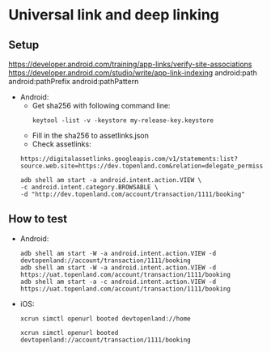 # Universal link and deep linking

## Setup

https://developer.android.com/training/app-links/verify-site-associations
https://developer.android.com/studio/write/app-link-indexing
android:path
android:pathPrefix
android:pathPattern

- Android:
  - Get sha256 with following command line:
    ```
    keytool -list -v -keystore my-release-key.keystore
    ```
  - Fill in the sha256 to assetlinks.json
  - Check assetlinks:
  ```
  https://digitalassetlinks.googleapis.com/v1/statements:list?source.web.site=https://dev.topenland.com&relation=delegate_permission/common.handle_all_urls
  ```
  ```
  adb shell am start -a android.intent.action.VIEW \
  -c android.intent.category.BROWSABLE \
  -d "http://dev.topenland.com/account/transaction/1111/booking"
  ```

## How to test

- Android:
  ```
  adb shell am start -W -a android.intent.action.VIEW -d devtopenland://account/transaction/1111/booking
  adb shell am start -W -a android.intent.action.VIEW -d https://uat.topenland.com/account/transaction/1111/booking
  adb shell am start -a -c android.intent.action.VIEW -d https://uat.topenland.com/account/transaction/1111/booking
  ```
- iOS:

  ```
  xcrun simctl openurl booted devtopenland://home

  xcrun simctl openurl booted devtopenland://account/transaction/1111/booking

  ```

